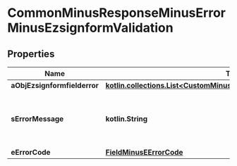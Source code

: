 
# CommonMinusResponseMinusErrorMinusEzsignformValidation

## Properties
Name | Type | Description | Notes
------------ | ------------- | ------------- | -------------
**aObjEzsignformfielderror** | [**kotlin.collections.List&lt;CustomMinusEzsignformfielderrorMinusResponse&gt;**](CustomMinusEzsignformfielderrorMinusResponse.md) |  | 
**sErrorMessage** | **kotlin.String** | The message giving details about the error | 
**eErrorCode** | [**FieldMinusEErrorCode**](FieldMinusEErrorCode.md) |  | 



